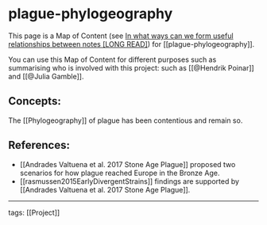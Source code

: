 # plague-phylogeography

This page is a Map of Content (see [In what ways can we form useful relationships between notes \[LONG READ\]](https://forum.obsidian.md/t/in-what-ways-can-we-form-useful-relationships-between-notes-long-read/702)) for [[plague-phylogeography]].

You can use this Map of Content for different purposes such as summarising who is involved with this project: such as [[@Hendrik Poinar]] and [[@Julia Gamble]].

## Concepts:

The [[Phylogeography]] of plague has been contentious and remain so.

## References:
- [[Andrades Valtuena et al. 2017 Stone Age Plague]] proposed two scenarios for how plague reached Europe in the Bronze Age.
- [[rasmussen2015EarlyDivergentStrains]] findings are supported by [[Andrades Valtuena et al. 2017 Stone Age Plague]].

---

tags: [[Project]]